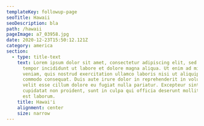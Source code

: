 ```yaml
---
templateKey: followup-page
seoTitle: Hawaii
seoDescription: bla
path: /hawaii
pageImage: a7_03958.jpg
date: 2020-12-23T15:50:12.121Z
category: america
section:
  - type: title-text
    text: Lorem ipsum dolor sit amet, consectetur adipiscing elit, sed do eiusmod
      tempor incididunt ut labore et dolore magna aliqua. Ut enim ad minim
      veniam, quis nostrud exercitation ullamco laboris nisi ut aliquip ex ea
      commodo consequat. Duis aute irure dolor in reprehenderit in voluptate
      velit esse cillum dolore eu fugiat nulla pariatur. Excepteur sint occaecat
      cupidatat non proident, sunt in culpa qui officia deserunt mollit anim id
      est laborum.
    title: Hawai'i
    alignment: center
    size: narrow
---
```

